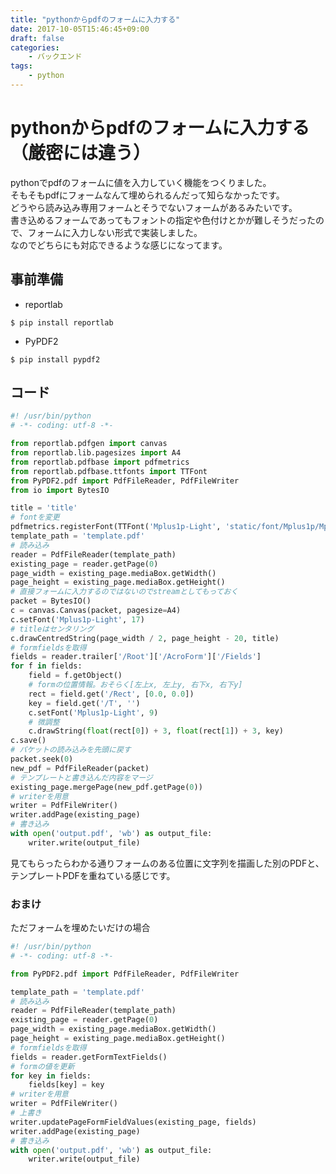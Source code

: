 ```yaml
---
title: "pythonからpdfのフォームに入力する"
date: 2017-10-05T15:46:45+09:00
draft: false
categories:
    - バックエンド
tags:
    - python
---
```


# pythonからpdfのフォームに入力する（厳密には違う）
pythonでpdfのフォームに値を入力していく機能をつくりました。  
そもそもpdfにフォームなんて埋められるんだって知らなかったです。  
どうやら読み込み専用フォームとそうでないフォームがあるみたいです。  
書き込めるフォームであってもフォントの指定や色付けとかが難しそうだったので、フォームに入力しない形式で実装しました。  
なのでどちらにも対応できるような感じになってます。

## 事前準備
* reportlab
```
$ pip install reportlab
```

* PyPDF2
```
$ pip install pypdf2
```

## コード

```python
#! /usr/bin/python
# -*- coding: utf-8 -*-

from reportlab.pdfgen import canvas
from reportlab.lib.pagesizes import A4
from reportlab.pdfbase import pdfmetrics
from reportlab.pdfbase.ttfonts import TTFont
from PyPDF2.pdf import PdfFileReader, PdfFileWriter
from io import BytesIO

title = 'title'
# fontを変更
pdfmetrics.registerFont(TTFont('Mplus1p-Light', 'static/font/Mplus1p/Mplus1p-Light.ttf'))
template_path = 'template.pdf'
# 読み込み
reader = PdfFileReader(template_path)
existing_page = reader.getPage(0)
page_width = existing_page.mediaBox.getWidth()
page_height = existing_page.mediaBox.getHeight()
# 直接フォームに入力するのではないのでstreamとしてもっておく
packet = BytesIO()
c = canvas.Canvas(packet, pagesize=A4)
c.setFont('Mplus1p-Light', 17)
# titleはセンタリング
c.drawCentredString(page_width / 2, page_height - 20, title)
# formfieldsを取得
fields = reader.trailer['/Root']['/AcroForm']['/Fields']
for f in fields:
    field = f.getObject()
    # formの位置情報。おそらく[左上x, 左上y, 右下x, 右下y]
    rect = field.get('/Rect', [0.0, 0.0])
    key = field.get('/T', '')
    c.setFont('Mplus1p-Light', 9)
    # 微調整
    c.drawString(float(rect[0]) + 3, float(rect[1]) + 3, key)
c.save()
# パケットの読み込みを先頭に戻す
packet.seek(0)
new_pdf = PdfFileReader(packet)
# テンプレートと書き込んだ内容をマージ
existing_page.mergePage(new_pdf.getPage(0))
# writerを用意
writer = PdfFileWriter()
writer.addPage(existing_page)
# 書き込み
with open('output.pdf', 'wb') as output_file:
    writer.write(output_file)
```

見てもらったらわかる通りフォームのある位置に文字列を描画した別のPDFと、テンプレートPDFを重ねている感じです。

### おまけ
ただフォームを埋めたいだけの場合


```python
#! /usr/bin/python
# -*- coding: utf-8 -*-

from PyPDF2.pdf import PdfFileReader, PdfFileWriter

template_path = 'template.pdf'
# 読み込み
reader = PdfFileReader(template_path)
existing_page = reader.getPage(0)
page_width = existing_page.mediaBox.getWidth()
page_height = existing_page.mediaBox.getHeight()
# formfieldsを取得
fields = reader.getFormTextFields()
# formの値を更新
for key in fields:
    fields[key] = key
# writerを用意
writer = PdfFileWriter()
# 上書き
writer.updatePageFormFieldValues(existing_page, fields)
writer.addPage(existing_page)
# 書き込み
with open('output.pdf', 'wb') as output_file:
    writer.write(output_file)
```
